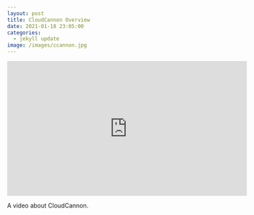 ```yaml
---
layout: post
title: CloudCannon Overview
date: 2021-01-18 23:05:00
categories:
  - jekyll update
image: /images/ccannon.jpg
---
```


<div class="cms-embed" data-cms-embed="PGlmcmFtZSB3aWR0aD0iNTYwIiBoZWlnaHQ9IjMxNSIgc3JjPSJodHRwczovL3d3dy55b3V0dWJlLmNvbS9lbWJlZC9OYkpRWGRjS3pBRSIgZnJhbWVib3JkZXI9IjAiIGFsbG93PSJhY2NlbGVyb21ldGVyOyBhdXRvcGxheTsgY2xpcGJvYXJkLXdyaXRlOyBlbmNyeXB0ZWQtbWVkaWE7IGd5cm9zY29wZTsgcGljdHVyZS1pbi1waWN0dXJlIiBhbGxvd2Z1bGxzY3JlZW4+PC9pZnJhbWU+"><iframe width="560" height="315" src="https://www.youtube.com/embed/NbJQXdcKzAE" frameborder="0" allow="accelerometer; autoplay; clipboard-write; encrypted-media; gyroscope; picture-in-picture" allowfullscreen=""></iframe></div>

A video about CloudCannon.  
